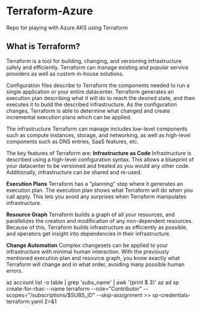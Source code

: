# Terraform-Azure
Repo for playing with Azure AKS using Terraform

## What is Terraform?
Terraform is a tool for building, changing, and versioning infrastructure safely and efficiently. Terraform can manage existing and popular service providers as well as custom in-house solutions.

Configuration files describe to Terraform the components needed to run a single application or your entire datacenter. Terraform generates an execution plan describing what it will do to reach the desired state, and then executes it to build the described infrastructure. As the configuration changes, Terraform is able to determine what changed and create incremental execution plans which can be applied.

The infrastructure Terraform can manage includes low-level components such as compute instances, storage, and networking, as well as high-level components such as DNS entries, SaaS features, etc.

The key features of Terraform are:
__Infrastructure as Code__
Infrastructure is described using a high-level configuration syntax. This allows a blueprint of your datacenter to be versioned and treated as you would any other code. Additionally, infrastructure can be shared and re-used.

__Execution Plans__
Terraform has a "planning" step where it generates an execution plan. The execution plan shows what Terraform will do when you call apply. This lets you avoid any surprises when Terraform manipulates infrastructure.

__Resource Graph__
Terraform builds a graph of all your resources, and parallelizes the creation and modification of any non-dependent resources. Because of this, Terraform builds infrastructure as efficiently as possible, and operators get insight into dependencies in their infrastructure.

__Change Automation__
Complex changesets can be applied to your infrastructure with minimal human interaction. With the previously mentioned execution plan and resource graph, you know exactly what Terraform will change and in what order, avoiding many possible human errors.


az account list -o table | grep 'subs_name' | awk '{print $ 3}'
az ad sp create-for-rbac --name terraform --role="Contributor" --scopes="/subscriptions/$SUBS_ID" --skip-assignment >> sp-credentials-terraform.yaml 2>&1